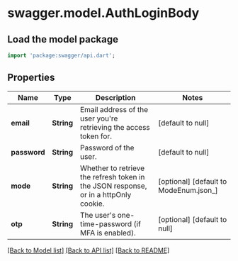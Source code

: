 # swagger.model.AuthLoginBody

## Load the model package
```dart
import 'package:swagger/api.dart';
```

## Properties
Name | Type | Description | Notes
------------ | ------------- | ------------- | -------------
**email** | **String** | Email address of the user you&#x27;re retrieving the access token for. | [default to null]
**password** | **String** | Password of the user. | [default to null]
**mode** | **String** | Whether to retrieve the refresh token in the JSON response, or in a httpOnly cookie. | [optional] [default to ModeEnum.json_]
**otp** | **String** | The user&#x27;s one-time-password (if MFA is enabled). | [optional] [default to null]

[[Back to Model list]](../README.md#documentation-for-models) [[Back to API list]](../README.md#documentation-for-api-endpoints) [[Back to README]](../README.md)

